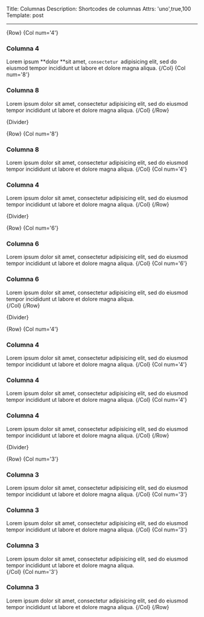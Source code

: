 Title: Columnas
Description: Shortcodes de columnas
Attrs: 'uno',true,100
Template: post

----

{Row}
  {Col num='4'}
### Columna 4
Lorem ipsum **dolor **sit amet, `consectetur `adipisicing elit, sed do eiusmod tempor incididunt ut labore et dolore magna aliqua.
  {/Col}
  {Col num='8'}
### Columna 8
Lorem ipsum dolor sit amet, consectetur adipisicing elit, sed do eiusmod tempor incididunt ut labore et dolore magna aliqua.
  {/Col}
{/Row}      


{Divider}


{Row}
  {Col num='8'}
### Columna 8
Lorem ipsum dolor sit amet, consectetur adipisicing elit, sed do eiusmod tempor incididunt ut labore et dolore magna aliqua. 
  {/Col}
  {Col num='4'}
### Columna 4
Lorem ipsum dolor sit amet, consectetur adipisicing elit, sed do eiusmod tempor incididunt ut labore et dolore magna aliqua. 
  {/Col}
{/Row}      


{Divider}

{Row}
  {Col num='6'}
### Columna 6
Lorem ipsum dolor sit amet, consectetur adipisicing elit, sed do eiusmod tempor incididunt ut labore et dolore magna aliqua. 
  {/Col}
  {Col num='6'}
### Columna 6
Lorem ipsum dolor sit amet, consectetur adipisicing elit, sed do eiusmod tempor incididunt ut labore et dolore magna aliqua.  
  {/Col}
{/Row}      

{Divider}

{Row}
  {Col num='4'}
### Columna 4
Lorem ipsum dolor sit amet, consectetur adipisicing elit, sed do eiusmod tempor incididunt ut labore et dolore magna aliqua.
  {/Col}
  {Col num='4'}
### Columna 4
Lorem ipsum dolor sit amet, consectetur adipisicing elit, sed do eiusmod tempor incididunt ut labore et dolore magna aliqua.
  {/Col}
  {Col num='4'}
### Columna 4
Lorem ipsum dolor sit amet, consectetur adipisicing elit, sed do eiusmod tempor incididunt ut labore et dolore magna aliqua.
  {/Col}
{/Row}      


{Divider}

{Row}
  {Col num='3'}
### Columna 3
Lorem ipsum dolor sit amet, consectetur adipisicing elit, sed do eiusmod tempor incididunt ut labore et dolore magna aliqua.
  {/Col}
  {Col num='3'}
### Columna 3
Lorem ipsum dolor sit amet, consectetur adipisicing elit, sed do eiusmod tempor incididunt ut labore et dolore magna aliqua.
  {/Col}
  {Col num='3'}
### Columna 3
Lorem ipsum dolor sit amet, consectetur adipisicing elit, sed do eiusmod tempor incididunt ut labore et dolore magna aliqua.  
  {/Col}
  {Col num='3'}
### Columna 3
Lorem ipsum dolor sit amet, consectetur adipisicing elit, sed do eiusmod tempor incididunt ut labore et dolore magna aliqua.
  {/Col}
{/Row} 